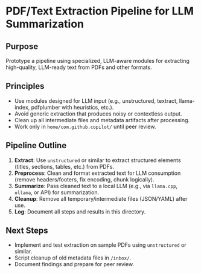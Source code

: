 # PDF/Text Extraction Pipeline for LLM Summarization

## Purpose

Prototype a pipeline using specialized, LLM-aware modules for extracting high-quality, LLM-ready text from PDFs and other formats.

## Principles

- Use modules designed for LLM input (e.g., unstructured, textract, llama-index, pdfplumber with heuristics, etc.).
- Avoid generic extraction that produces noisy or contextless output.
- Clean up all intermediate files and metadata artifacts after processing.
- Work only in `home/com.github.copilot/` until peer review.

## Pipeline Outline

1. **Extract**: Use `unstructured` or similar to extract structured elements (titles, sections, tables, etc.) from PDFs.
2. **Preprocess**: Clean and format extracted text for LLM consumption (remove headers/footers, fix encoding, chunk logically).
3. **Summarize**: Pass cleaned text to a local LLM (e.g., via `llama.cpp`, `ollama`, or API) for summarization.
4. **Cleanup**: Remove all temporary/intermediate files (JSON/YAML) after use.
5. **Log**: Document all steps and results in this directory.

## Next Steps

- Implement and test extraction on sample PDFs using `unstructured` or similar.
- Script cleanup of old metadata files in `/inbox/`.
- Document findings and prepare for peer review.
